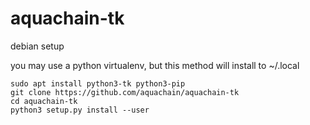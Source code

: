 # aquachain-tk

debian setup

you may use a python virtualenv, but this method will install to ~/.local

```
sudo apt install python3-tk python3-pip
git clone https://github.com/aquachain/aquachain-tk
cd aquachain-tk
python3 setup.py install --user

```

